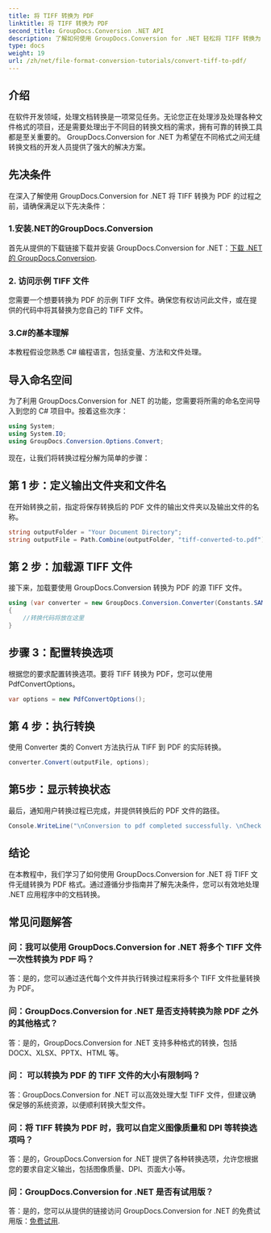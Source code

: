 ```yaml
---
title: 将 TIFF 转换为 PDF
linktitle: 将 TIFF 转换为 PDF
second_title: GroupDocs.Conversion .NET API
description: 了解如何使用 GroupDocs.Conversion for .NET 轻松将 TIFF 转换为 PDF。简单、高效、无缝的文档转换解决方案。
type: docs
weight: 19
url: /zh/net/file-format-conversion-tutorials/convert-tiff-to-pdf/
---
```

## 介绍

在软件开发领域，处理文档转换是一项常见任务。无论您正在处理涉及处理各种文件格式的项目，还是需要处理出于不同目的转换文档的需求，拥有可靠的转换工具都是至关重要的。 GroupDocs.Conversion for .NET 为希望在不同格式之间无缝转换文档的开发人员提供了强大的解决方案。

## 先决条件

在深入了解使用 GroupDocs.Conversion for .NET 将 TIFF 转换为 PDF 的过程之前，请确保满足以下先决条件：

### 1.安装.NET的GroupDocs.Conversion
首先从提供的下载链接下载并安装 GroupDocs.Conversion for .NET：[下载 .NET 的 GroupDocs.Conversion](https://releases.groupdocs.com/conversion/net/).

### 2. 访问示例 TIFF 文件
您需要一个想要转换为 PDF 的示例 TIFF 文件。确保您有权访问此文件，或在提供的代码中将其替换为您自己的 TIFF 文件。

### 3.C#的基本理解
本教程假设您熟悉 C# 编程语言，包括变量、方法和文件处理。

## 导入命名空间

为了利用 GroupDocs.Conversion for .NET 的功能，您需要将所需的命名空间导入到您的 C# 项目中。按着这些次序：

```csharp
using System;
using System.IO;
using GroupDocs.Conversion.Options.Convert;
```

现在，让我们将转换过程分解为简单的步骤：

## 第 1 步：定义输出文件夹和文件名

在开始转换之前，指定将保存转换后的 PDF 文件的输出文件夹以及输出文件的名称。

```csharp
string outputFolder = "Your Document Directory";
string outputFile = Path.Combine(outputFolder, "tiff-converted-to.pdf");
```

## 第 2 步：加载源 TIFF 文件

接下来，加载要使用 GroupDocs.Conversion 转换为 PDF 的源 TIFF 文件。

```csharp
using (var converter = new GroupDocs.Conversion.Converter(Constants.SAMPLE_TIFF))
{
    //转换代码将放在这里
}
```

## 步骤 3：配置转换选项

根据您的要求配置转换选项。要将 TIFF 转换为 PDF，您可以使用 PdfConvertOptions。

```csharp
var options = new PdfConvertOptions();
```

## 第 4 步：执行转换

使用 Converter 类的 Convert 方法执行从 TIFF 到 PDF 的实际转换。

```csharp
converter.Convert(outputFile, options);
```

## 第5步：显示转换状态

最后，通知用户转换过程已完成，并提供转换后的 PDF 文件的路径。

```csharp
Console.WriteLine("\nConversion to pdf completed successfully. \nCheck output in {0}", outputFolder);
```

## 结论

在本教程中，我们学习了如何使用 GroupDocs.Conversion for .NET 将 TIFF 文件无缝转换为 PDF 格式。通过遵循分步指南并了解先决条件，您可以有效地处理 .NET 应用程序中的文档转换。

## 常见问题解答

### 问：我可以使用 GroupDocs.Conversion for .NET 将多个 TIFF 文件一次性转换为 PDF 吗？

答：是的，您可以通过迭代每个文件并执行转换过程来将多个 TIFF 文件批量转换为 PDF。

### 问：GroupDocs.Conversion for .NET 是否支持转换为除 PDF 之外的其他格式？

答：是的，GroupDocs.Conversion for .NET 支持多种格式的转换，包括 DOCX、XLSX、PPTX、HTML 等。

### 问： 可以转换为 PDF 的 TIFF 文件的大小有限制吗？

答：GroupDocs.Conversion for .NET 可以高效处理大型 TIFF 文件，但建议确保足够的系统资源，以便顺利转换大型文件。

### 问：将 TIFF 转换为 PDF 时，我可以自定义图像质量和 DPI 等转换选项吗？

答：是的，GroupDocs.Conversion for .NET 提供了各种转换选项，允许您根据您的要求自定义输出，包括图像质量、DPI、页面大小等。

### 问：GroupDocs.Conversion for .NET 是否有试用版？

答：是的，您可以从提供的链接访问 GroupDocs.Conversion for .NET 的免费试用版：[免费试用](https://releases.groupdocs.com/).